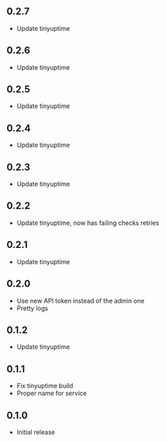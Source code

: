 ## 0.2.7

- Update tinyuptime

## 0.2.6

- Update tinyuptime

## 0.2.5

- Update tinyuptime

## 0.2.4

- Update tinyuptime

## 0.2.3

- Update tinyuptime

## 0.2.2

- Update tinyuptime, now has failing checks retries

## 0.2.1

- Update tinyuptime

## 0.2.0

- Use new API token instead of the admin one
- Pretty logs

## 0.1.2

- Update tinyuptime

## 0.1.1

- Fix tinyuptime build
- Proper name for service

## 0.1.0

- Initial release
